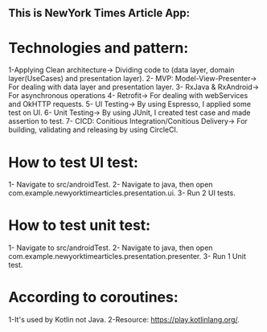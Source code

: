 ## This is NewYork Times Article App:

# Technologies and pattern:
1-Applying Clean architecture-> Dividing code to (data layer, domain layer(UseCases) and presentation layer).
2- MVP: Model-View-Presenter-> For dealing with data layer and presentation layer.
3- RxJava & RxAndroid-> For asynchronous operations 
4- Retrofit-> For dealing with webServices and OkHTTP requests.
5- UI Testing-> By using Espresso, I applied some test on UI.
6- Unit Testing-> By using JUnit, I created test case and made assertion to test.
7- CICD: Conitious Integration/Conitious Delivery-> For building, validating and releasing by using CircleCI.

# How to test UI test:
1- Navigate to src/androidTest.
2- Navigate to java, then open com.example.newyorktimearticles.presentation.ui.
3- Run 2 UI tests.

# How to test unit test:
1- Navigate to src/androidTest.
2- Navigate to java, then open com.example.newyorktimearticles.presentation.presenter.
3- Run 1 Unit test.

# According to coroutines:
1-It's used by Kotlin not Java.
2-Resource: https://play.kotlinlang.org/.
